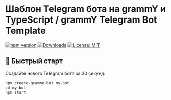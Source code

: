 # Шаблон Telegram бота на grammY и TypeScript / grammY Telegram Bot Template

[![npm version](https://img.shields.io/npm/v/grammy-bot-starter.svg)](https://www.npmjs.com/package/grammy-bot-starter)
[![Downloads](https://img.shields.io/npm/dm/grammy-bot-starter.svg)](https://www.npmjs.com/package/grammy-bot-starter)
[![License: MIT](https://img.shields.io/badge/License-MIT-yellow.svg)](https://opensource.org/licenses/MIT)

## 🚀 Быстрый старт

Создайте нового Telegram бота за 30 секунд:

```bash
npx create-grammy-bot my-bot
cd my-bot
npm start
